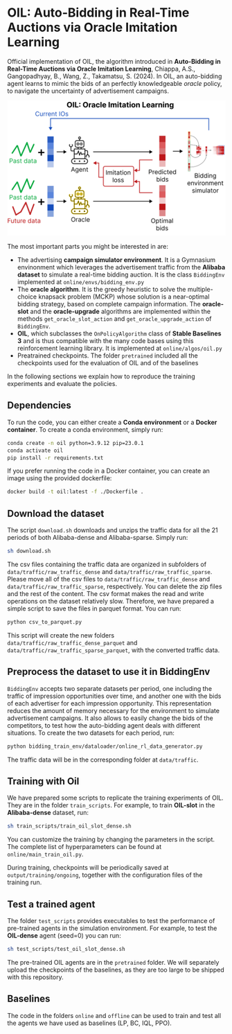 # OIL: Auto-Bidding in Real-Time Auctions via Oracle Imitation Learning

Official implementation of OIL, the algorithm introduced in **Auto-Bidding in Real-Time Auctions via Oracle Imitation Learning**, Chiappa, A.S., Gangopadhyay, B., Wang, Z., Takamatsu, S. (2024). In OIL, an auto-bidding agent learns to mimic the bids of an perfectly knowledgeable *oracle* policy, to navigate the uncertainty of advertisement campaigns.

<img src="data/images/overview.png" width="512">

The most important parts you might be interested in are:

* The advertising **campaign simulator environment**. It is a Gymnasium envinonment which leverages the advertisement traffic from the **Alibaba dataset** to simulate a real-time bidding auction. It is the class `BiddingEnv` implemented at `online/envs/bidding_env.py`
* The **oracle algorithm**. It is the greedy heuristic to solve the multiple-choice knapsack problem (MCKP) whose solution is a near-optimal bidding strategy, based on complete campaign information. The **oracle-slot** and the **oracle-upgrade** algorithms are implemented within the methods `get_oracle_slot_action` and `get_oracle_upgrade_action` of `BiddingEnv`.
* **OIL**, which subclasses the `OnPolicyAlgorithm` class of **Stable Baselines 3** and is thus compatible with the many code bases using this reinforcement learning library. It is implemented at `online/algos/oil.py`
* Preatrained checkpoints. The folder `pretrained` included all the checkpoints used for the evaluation of OIL and of the baselines

In the following sections we explain how to reproduce the training experiments and evaluate the policies.

## Dependencies

To run the code, you can either create a **Conda environment** or a **Docker container**. To create a conda environment, simply run:

```bash
conda create -n oil python=3.9.12 pip=23.0.1
conda activate oil
pip install -r requirements.txt
```

If you prefer running the code in a Docker container, you can create an image using the provided dockerfile:

```bash
docker build -t oil:latest -f ./Dockerfile .
```

## Download the dataset

The script `download.sh` downloads and unzips the traffic data for all the 21 periods of both Alibaba-dense and Alibaba-sparse. Simply run:

```bash
sh download.sh
```

The csv files containing the traffic data are organized in subfolders of `data/traffic/raw_traffic_dense` and `data/traffic/raw_traffic_sparse`. Please move all of the csv files to `data/traffic/raw_traffic_dense` and `data/traffic/raw_traffic_sparse`, respectively. You can delete the zip files and the rest of the content.
The csv format makes the read and write operations on the dataset relatively slow. Therefore, we have prepared a simple script to save the files in parquet format.
You can run:

```bash
python csv_to_parquet.py
```

This script will create the new folders `data/traffic/raw_traffic_dense_parquet` and `data/traffic/raw_traffic_sparse_parquet`, with the converted traffic data.

## Preprocess the dataset to use it in BiddingEnv

`BiddingEnv` accepts two separate datasets per period, one including the traffic of impression opportunities over time, and another one with the bids of each advertiser for each impression opportunity. This representation reduces the amount of memory necessary for the environment to simulate advertisement campaigns. It also allows to easily change the bids of the competitors, to test how the auto-bidding agent deals with different situations. To create the two datasets for each period, run:

```bash
python bidding_train_env/dataloader/online_rl_data_generator.py
```

The traffic data will be in the corresponding folder at `data/traffic`.

## Training with Oil

We have prepared some scripts to replicate the training experiments of OIL. They are in the folder `train_scripts`. For example, to train **OIL-slot** in the **Alibaba-dense** dataset, run:

```bash
sh train_scripts/train_oil_slot_dense.sh
```

You can customize the training by changing the parameters in the script. The complete list of hyperparameters can be found at `online/main_train_oil.py`.

During training, checkpoints will be periodically saved at `output/training/ongoing`, together with the configuration files of the training run.

## Test a trained agent

The folder `test_scripts` provides executables to test the performance of pre-trained agents in the simulation environment. For example, to test the **OIL-dense** agent (seed=0) you can run:

```bash
sh test_scripts/test_oil_slot_dense.sh
```

The pre-trained OIL agents are in the `pretrained` folder. We will separately upload the checkpoints of the baselines, as they are too large to be shipped with this repository.

## Baselines

The code in the folders `online` and `offline` can be used to train and test all the agents we have used as baselines (LP, BC, IQL, PPO).
